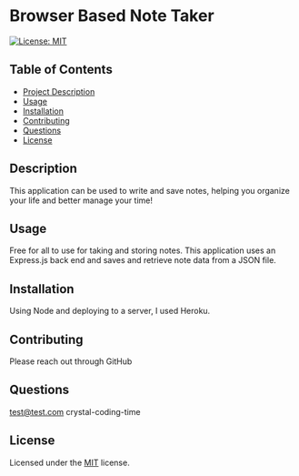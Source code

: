 # Browser Based Note Taker

[![License: MIT](https://img.shields.io/badge/License-MIT-yellow.svg)](https://opensource.org/licenses/MIT)
    
## Table of Contents
- [Project Description](#Description)
- [Usage](#Usage)
- [Installation](#Installation)
- [Contributing](#Contributing)
- [Questions](#Questions)
- [License](#License)

## Description
This application can be used to write and save notes, helping you organize your life and better manage your time! 

## Usage
Free for all to use for taking and storing notes. This application uses an Express.js back end and saves and retrieve note data from a JSON file.

## Installation
Using Node and deploying to a server, I used Heroku.

## Contributing
Please reach out through GitHub

## Questions
test@test.com
crystal-coding-time

## License
Licensed under the [MIT](https://choosealicense.com/licenses/mit/) license.
    